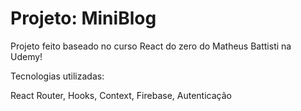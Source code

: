 # Projeto: MiniBlog

Projeto feito baseado no curso React do zero do Matheus Battisti na Udemy!

Tecnologias utilizadas:

React Router, Hooks, Context, Firebase, Autenticação
